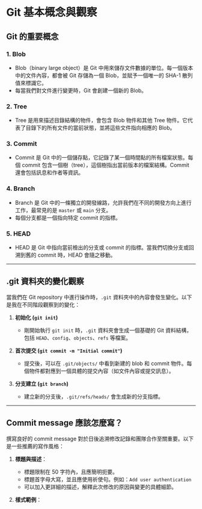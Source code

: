 # Git 基本概念與觀察

## Git 的重要概念

### 1. **Blob**
   - Blob（binary large object）是 Git 中用來儲存文件數據的單位。每一個版本中的文件內容，都會被 Git 存儲為一個 Blob，並賦予一個唯一的 SHA-1 散列值來標識它。
   - 每當我們對文件進行變更時，Git 會創建一個新的 Blob。

### 2. **Tree**
   - Tree 是用來描述目錄結構的物件，會包含 Blob 物件和其他 Tree 物件。它代表了目錄下的所有文件的當前狀態，並將這些文件指向相應的 Blob。

### 3. **Commit**
   - Commit 是 Git 中的一個儲存點，它記錄了某一個時間點的所有檔案狀態。每個 commit 包含一個樹（tree），這個樹指出當前版本的檔案結構。Commit 還會包括訊息和作者等資訊。

### 4. **Branch**
   - Branch 是 Git 中的一條獨立的開發線路，允許我們在不同的開發方向上進行工作，最常見的是 `master` 或 `main` 分支。
   - 每個分支都是一個指向特定 commit 的指標。

### 5. **HEAD**
   - HEAD 是 Git 中指向當前檢出的分支或 commit 的指標。當我們切換分支或回溯到舊的 commit 時，HEAD 會隨之移動。

---

## .git 資料夾的變化觀察

當我們在 Git repository 中進行操作時，`.git` 資料夾中的內容會發生變化。以下是我在不同階段觀察到的變化：

1. **初始化 (`git init`)**
   - 剛開始執行 `git init` 時，`.git` 資料夾會生成一個基礎的 Git 資料結構，包括 `HEAD`、`config`、`objects`、`refs` 等檔案。

2. **首次提交 (`git commit -m "Initial commit"`)**
   - 提交後，可以在 `.git/objects/` 中看到新建的 blob 和 commit 物件。每個物件都對應到一個具體的提交內容（如文件內容或提交訊息）。

3. **分支建立 (`git branch`)**
   - 建立新的分支後，`.git/refs/heads/` 會生成新的分支指標。

---

## Commit message 應該怎麼寫？

撰寫良好的 commit message 對於日後追溯修改記錄和團隊合作至關重要。以下是一些推薦的寫作風格：

1. **標題與描述**：
   - 標題限制在 50 字符內，且應簡明扼要。
   - 標題首字母大寫，並且應使用祈使句。例如：`Add user authentication`
   - 可以加入更詳細的描述，解釋此次修改的原因與變更的具體細節。

2. **樣式範例**：
